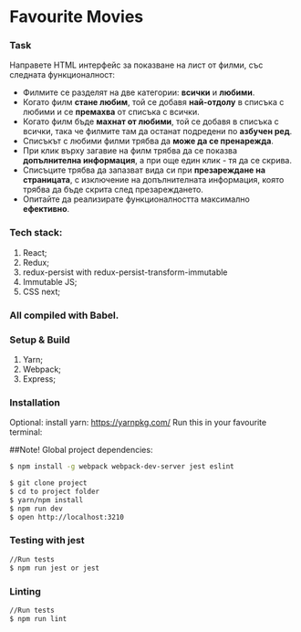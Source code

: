 # Favourite Movies

### Task

Направете HTML интерфейс за показване на лист от филми, със следната функционалност:

  - Филмите се разделят на две категории: **всички** и **любими**.
  - Когато филм **стане любим**, той се добавя **най-отдолу** в списъка с любими и се **премахва** от списъка с всички.
  - Когато филм бъде **махнат от любими**, той се добавя в списъка с всички, така че филмите там да останат подредени по **азбучен ред**.
  - Списъкът с любими филми трябва да **може да се пренарежда**.
  - При клик върху загавие на филм трябва да се показва **допълнителна информация**, а при още един клик - тя да се скрива.
  - Списъците трябва да запазват вида си при **презареждане на страницата**, с изключение на допълнителната информация, която трябва да бъде скрита след презареждането.
  - Опитайте да реализирате функционалността максимално **ефективно**.


### Tech stack:
1. React;
2. Redux;
3. redux-persist with redux-persist-transform-immutable
4. Immutable JS;
5. CSS next;
### All compiled with Babel.

### Setup & Build
1. Yarn;
2. Webpack;
3. Express;

### Installation
Optional: install yarn: https://yarnpkg.com/
Run this in your favourite terminal:

##Note! Global project dependencies:
```sh
$ npm install -g webpack webpack-dev-server jest eslint
```

```sh
$ git clone project
$ cd to project folder
$ yarn/npm install
$ npm run dev
$ open http://localhost:3210
```

### Testing with jest
```sh
//Run tests
$ npm run jest or jest
```

### Linting
```sh
//Run tests
$ npm run lint
```